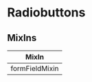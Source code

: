 # Radiobuttons

## MixIns

<!-- @vuese:Radiobuttons:mixIns:start -->
|MixIn|
|---|
|formFieldMixin|

<!-- @vuese:Radiobuttons:mixIns:end -->


